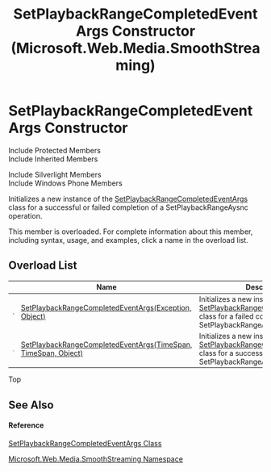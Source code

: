 ﻿---
title: SetPlaybackRangeCompletedEventArgs Constructor  (Microsoft.Web.Media.SmoothStreaming)
TOCTitle: SetPlaybackRangeCompletedEventArgs Constructor
ms:assetid: Overload:Microsoft.Web.Media.SmoothStreaming.SetPlaybackRangeCompletedEventArgs.#ctor
ms:mtpsurl: https://msdn.microsoft.com/en-us/library/microsoft.web.media.smoothstreaming.setplaybackrangecompletedeventargs.setplaybackrangecompletedeventargs(v=VS.95)
ms:contentKeyID: 46307711
ms.date: 05/31/2012
mtps_version: v=VS.95
f1_keywords:
- Microsoft.Web.Media.SmoothStreaming.SetPlaybackRangeCompletedEventArgs.SetPlaybackRangeCompletedEventArgs
- Microsoft.Web.Media.SmoothStreaming.SetPlaybackRangeCompletedEventArgs.#ctor
dev_langs:
- CSharp
- JScript
- VB
- FSharp
---

# SetPlaybackRangeCompletedEventArgs Constructor

Include Protected Members  
Include Inherited Members  

Include Silverlight Members  
Include Windows Phone Members  

Initializes a new instance of the [SetPlaybackRangeCompletedEventArgs](setplaybackrangecompletedeventargs-class-microsoft-web-media-smoothstreaming.md) class for a successful or failed completion of a SetPlaybackRangeAysnc operation.

This member is overloaded. For complete information about this member, including syntax, usage, and examples, click a name in the overload list.

## Overload List

<table>
<thead>
<tr class="header">
<th> </th>
<th>Name</th>
<th>Description</th>
</tr>
</thead>
<tbody>
<tr class="odd">
<td><img src="images/Dd565996.pubmethod(en-us,VS.90).gif" title="Public method" alt="Public method" /></td>
<td><a href="setplaybackrangecompletedeventargs-constructor-exception-object-microsoft-web-media-smoothstreaming.md">SetPlaybackRangeCompletedEventArgs(Exception, Object)</a></td>
<td>Initializes a new instance of the <a href="setplaybackrangecompletedeventargs-class-microsoft-web-media-smoothstreaming.md">SetPlaybackRangeCompletedEventArgs</a> class for a failed completion of a SetPlaybackRangeAysnc operation.</td>
</tr>
<tr class="even">
<td><img src="images/Dd565996.pubmethod(en-us,VS.90).gif" title="Public method" alt="Public method" /></td>
<td><a href="setplaybackrangecompletedeventargs-constructor-timespan-timespan-object-microsoft-web-media-smoothstreaming.md">SetPlaybackRangeCompletedEventArgs(TimeSpan, TimeSpan, Object)</a></td>
<td>Initializes a new instance of the <a href="setplaybackrangecompletedeventargs-class-microsoft-web-media-smoothstreaming.md">SetPlaybackRangeCompletedEventArgs</a> class for a successful completion of a SetPlaybackRangeAysnc operation.</td>
</tr>
</tbody>
</table>


Top

## See Also

#### Reference

[SetPlaybackRangeCompletedEventArgs Class](setplaybackrangecompletedeventargs-class-microsoft-web-media-smoothstreaming.md)

[Microsoft.Web.Media.SmoothStreaming Namespace](microsoft-web-media-smoothstreaming-namespace_1.md)

